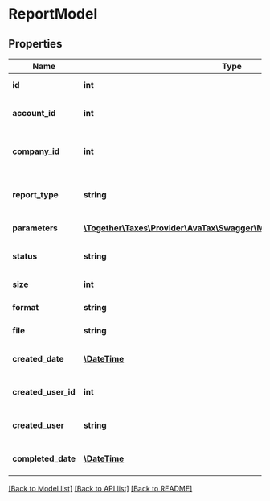 # ReportModel

## Properties
Name | Type | Description | Notes
------------ | ------------- | ------------- | -------------
**id** | **int** | The unique identifier of the report task | [optional] 
**account_id** | **int** | The ID of the account the reported transactions are from | [optional] 
**company_id** | **int** | The ID of the company the reported transactions are from | [optional] 
**report_type** | **string** | The type of the report: ExportDocumentLine, etc. | [optional] 
**parameters** | [**\Together\Taxes\Provider\AvaTax\Swagger\Model\ReportParametersModel**](ReportParametersModel.md) | The parametes used to build the report | [optional] 
**status** | **string** | The current status of the report building task | [optional] 
**size** | **int** | The size of the report file, if available | [optional] 
**format** | **string** | The format of the report file | [optional] 
**file** | **string** | The name of the report file, if available | [optional] 
**created_date** | [**\DateTime**](\DateTime.md) | The time when the report task was initiated | [optional] 
**created_user_id** | **int** | The Id of the user who initiated this task | [optional] 
**created_user** | **string** | The userName of the user who initiated the report task | [optional] 
**completed_date** | [**\DateTime**](\DateTime.md) | The time when the report was finished building, if completed | [optional] 

[[Back to Model list]](../README.md#documentation-for-models) [[Back to API list]](../README.md#documentation-for-api-endpoints) [[Back to README]](../README.md)


